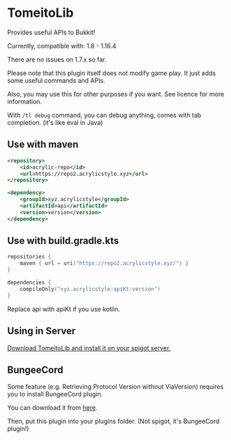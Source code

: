 # TomeitoLib

Provides useful APIs to Bukkit!

Currently, compatible with: 1.8 - 1.16.4

There are no issues on 1.7.x so far.

Please note that this plugin itself does not modify game play. It just adds some useful commands and APIs.

Also, you may use this for other purposes if you want. See licence for more information.

With `/tl debug` command, you can debug anything, comes with tab completion. (it's like eval in Java)

## Use with maven
```xml
<repository>
    <id>acrylic-repo</id>
    <url>https://repo2.acrylicstyle.xyz</url>
</repository>
```

```xml
<dependency>
    <groupId>xyz.acrylicstyle</groupId>
    <artifactId>api</artifactId>
    <version>version</version>
</dependency>
```

## Use with build.gradle.kts
```kotlin
repositories {
    maven { url = uri("https://repo2.acrylicstyle.xyz/") }
}

dependencies {
    compileOnly("xyz.acrylicstyle:apiKt:version")
}
```

Replace api with apiKt if you use kotlin.

## Using in Server
[Download TomeitoLib and install it on your spigot server.](https://ci.acrylicstyle.xyz/guestAuth/repository/download/TomeitoLibrary_Build/533:id/tomeito_plugin/target/tomeito_plugin-0.5.20.jar)

## BungeeCord

Some feature (e.g. Retrieving Protocol Version without ViaVersion) requires you to install BungeeCord plugin.

You can download it from [here](https://ci.acrylicstyle.xyz/guestAuth/repository/download/TomeitoLibrary_Build/533:id/tomeito_bungee/target/tomeito_bungee-0.5.20.jar).

Then, put this plugin into your plugins folder. (Not spigot, it's BungeeCord plugin!)

